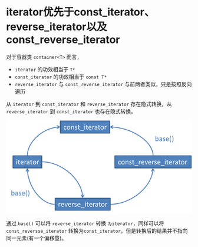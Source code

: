 # iterator优先于const_iterator、reverse_iterator以及const_reverse_iterator

对于容器类 `container<T>` 而言，

- `iterator` 的功效相当于 `T*`
- `const_iterator` 的功效相当于 `const T*`
- `reverse_iterator` 与 `const_reverse_iterator` 与前两者类似，只是按照反向遍历

从 `iterator` 到 `const_iterator` 和 `reverse_iterator` 存在隐式转换，从 `reverse_iterator` 到 `const_iterator` 也存在隐式转换。

![](../img/iterator.png)

通过 `base()` 可以将 `reverse_iterator` 转换 `为iterator`，同样可以将 `const_reversse_iterator` 转换为`const_iterator`，但是转换后的结果并不指向同一元素(有一个偏移量)。

















